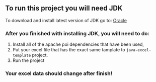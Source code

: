 ## To run this project you will need **JDK**

To download and install latest version of JDK go to: [Oracle](https://www.oracle.com/java/technologies/downloads/)

### After you finished with installing JDK, you will need to do:

1. Install all of the apache poi dependencies that have been used,
2. Put your excel file that has the exact same tamplate to `java-excel-template` project.
3. Run the project

### Your excel data should change after finish!
